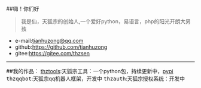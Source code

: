 ##嗨！你们好

>我是仙，天狐宗的创始人,一个爱好python，易语言，php的阳光开朗大男孩
 - e-mail:tianhuzong@qq.com
 - github:https://github.com/tianhuzong
 -  gitee:https://gitee.com/thzsen
- - -
##我的作品：
[thztools](https://github.com/tianhuzong/thztools):天狐宗工具：一个python包，持续更新中，[pypi](https://pypi.org/project/thztools/)
<kbd>thzqqbot</kbd>:天狐宗qq机器人框架，开发中
<kbd>thzauth</kbd>:天狐宗授权系统：开发中
